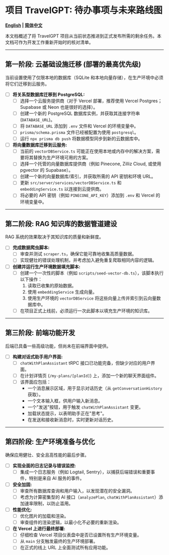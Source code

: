 # 项目 TravelGPT: 待办事项与未来路线图

**[English](./TODO.md) | [简体中文](./TODO_zh-CN.md)**

本文档概述了将 TravelGPT 项目从当前状态推进到正式发布所需的剩余任务。本文档可作为开发工作重新开始时的核对清单。

---

## 第一阶段: 云基础设施迁移 (部署的最高优先级)

当前设置使用了仅限本地的数据库（SQLite 和本地向量存储），在生产环境中必须将它们迁移到云服务。

-   [ ] **将关系型数据库迁移到 PostgreSQL:**
    -   [ ] 选择一个云服务提供商（对于 Vercel 部署，推荐使用 Vercel Postgres；Supabase 或 Neon 也是很好的选择）。
    -   [ ] 创建一个新的 PostgreSQL 数据库实例，并获取其连接字符串 (`DATABASE_URL`)。
    -   [ ] 将 `DATABASE_URL` 添加到 `.env` 文件和 Vercel 的环境变量中。
    -   [ ] `prisma/schema.prisma` 文件已经被配置为使用 `postgresql`。
    -   [ ] 运行 `npx prisma db push` 将数据模型同步到新的云数据库中。

-   [ ] **将向量数据库迁移到云服务:**
    -   [ ] 当前的 `vectorDBService.ts` 可能正在使用本地或内存中的解决方案，需要将其替换为生产环境可用的方案。
    -   [ ] 选择一个托管的向量数据库提供商（例如 Pinecone, Zilliz Cloud, 或使用 pgvector 的 Supabase）。
    -   [ ] 创建一个新的向量数据库/索引，并获取所需的 API 密钥和环境 URL。
    -   [ ] 更新 `src/server/services/vectorDBService.ts` 和 `embeddingService.ts` 以连接到云提供商。
    -   [ ] 将必要的 API 密钥（例如 `PINECONE_API_KEY`）添加到 `.env` 和 Vercel 的环境变量中。

---

## 第二阶段: RAG 知识库的数据管道建设

RAG 系统的效果取决于其知识库的质量和新鲜度。

-   [ ] **完成数据爬虫脚本:**
    -   [ ] 审查并测试 `scraper.ts`，确保它能可靠地收集高质量数据。
    -   [ ] 实现健壮的错误处理机制，并考虑加入避免重复爬取相同内容的逻辑。

-   [ ] **创建并运行生产环境数据填充脚本:**
    -   [ ] 创建一个一次性的脚本（例如 `scripts/seed-vector-db.ts`），该脚本执行以下操作：
        1.  读取已收集的原始数据。
        2.  使用 `embeddingService` 生成向量。
        3.  使用生产环境的 `vectorDBService` 将这些向量上传并索引到云向量数据库中。
    -   [ ] 在项目正式上线前，必须运行一次此脚本以填充生产环境的知识库。

---

## 第三阶段: 前端功能开发

后端已具备一些高级功能，但尚未在前端界面中提供。

-   [ ] **构建对话式助手用户界面:**
    -   [ ] `chatWithPlanAssistant` tRPC 接口已功能完备，但缺少对应的用户界面。
    -   [ ] 在计划详情页 (`/my-plans/[planId]`) 上，添加一个新的聊天界面组件。
    -   [ ] 该界面应包括：
        -   一个消息展示区域，用于显示对话历史（从 `getConversationHistory` 获取）。
        -   一个文本输入框，供用户输入新消息。
        -   一个"发送"按钮，用于触发 `chatWithPlanAssistant` 变更。
        -   加载状态提示，以表明助手正在"思考"。
        -   在发送和接收新消息时，实时更新对话历史。

---

## 第四阶段: 生产环境准备与优化

确保应用健壮、安全且高性能的最后步骤。

-   [ ] **实现全面的日志记录与错误监控:**
    -   [ ] 集成一个日志服务（例如 Logtail, Sentry），以捕获后端错误和重要事件，特别是来自 AI 服务的事件。

-   [ ] **安全加固:**
    -   [ ] 审查所有数据库查询和用户输入，以发现潜在的安全漏洞。
    -   [ ] 考虑为计算密集型的 AI 接口（`analyzePlan`, `chatWithPlanAssistant`）添加速率限制，以防止滥用。

-   [ ] **性能优化:**
    -   [ ] 优化图片的加载和渲染。
    -   [ ] 审查组件的渲染逻辑，以最小化不必要的重新渲染。

-   [ ] **在 Vercel 上进行最终部署:**
    -   [ ] 仔细检查 Vercel 项目仪表盘中是否已设置所有生产环境变量。
    -   [ ] 从 `main` 分支触发最终的生产环境部署。
    -   [ ] 在正式的线上 URL 上全面测试所有应用功能。 